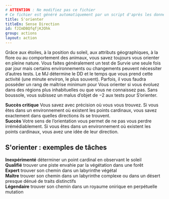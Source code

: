 ```yaml
---
# ATTENTION : Ne modifiez pas ce fichier
# Ce fichier est généré automatiquement par un script d'après les données du module Foundry VTT officiel et de sa traduction
title: S'orienter
titleEn: Sense Direction
id: fJImDBQfqfjKJOhk
group: actions
layout: action
---
```

<p><span id="ctl00_MainContent_DetailedOutput">Grâce aux étoiles, à la position du soleil, aux attributs géographiques, à la flore ou au comportement des animaux, vous savez toujours vous orienter en pleine nature. Vous faites généralement un test de Survie une seule fois par jour mais certains environnements ou changements peuvent nécessiter d’autres tests. Le MJ détermine le DD et le temps que vous prend cette activité (une minute environ, le plus souvent). Parfois, il vous faudra posséder un rang de maîtrise minimum pour Vous orienter si vous évoluez dans des régions plus inhabituelles ou que vous ne connaissez pas. Sans boussole, vous subissez un malus d’objet de −2 aux tests pour S’orienter.<br></span></p><p><span id="ctl00_MainContent_DetailedOutput"><strong>Succès critique</strong> Vous savez avec précision où vous vous trouvez. Si vous êtes dans un environnement où existent les points cardinaux, vous savez exactement dans quelles directions ils se trouvent.<br><strong>Succès</strong> Votre sens de l’orientation vous permet de ne pas vous perdre irrémédiablement. Si vous êtes dans un environnement où existent les points cardinaux, vous avez une idée de leur direction.</span></p><h2 class="title">S'orienter : exemples de tâches</h2><p><strong>Inexpérimenté</strong> déterminer un point cardinal en observant le soleil<br><strong>Qualifié</strong> trouver une piste envahie par la végétation dans une forêt<br><strong>Expert</strong> trouver son chemin dans un labyrinthe végétal<br><strong>Maître</strong> trouver son chemin dans un labyrinthe complexe ou dans un désert presque dénué de traits distinctifs<br><strong>Légendaire</strong> trouver son chemin dans un royaume onirique en perpétuelle mutation</p>
